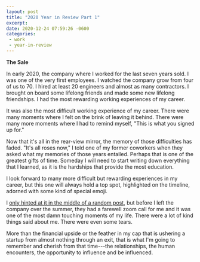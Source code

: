 ```yaml
---
layout: post
title: "2020 Year in Review Part 1"
excerpt: 
date: 2020-12-24 07:59:26 -0600
categories: 
 - work
 - year-in-review
---
```


**The Sale**

In early 2020, the company where I worked for the last seven years sold. I was one of the very first employees. I watched the company grow from four of us to 70. I hired at least 20 engineers and almost as many contractors. I brought on board some lifelong friends and made some new lifelong friendships. I had the most rewarding working experiences of my career.

It was also the most difficult working experience of my career. There were many moments where I felt on the brink of leaving it behind. There were many more moments where I had to remind myself, "This is what you signed up for."

Now that it's all in the rear-view mirror, the memory of those difficulties has faded. "It's all roses now," I told one of my former coworkers when they asked what my memories of those years entailed. Perhaps that is one of the greatest gifts of time. Someday I will need to start writing down everything that I learned, as it is the hardships that provide the most education.

I look forward to many more difficult but rewarding experiences in my career, but this one will always hold a top spot, highlighted on the timeline, adorned with some kind of special emoji.

I [only hinted at it in the middle of a random post](/2020/06/20/more-weblogging/ "One of my reports at the job I just left after seven years called me a 'philosopher-king' (or maybe it was 'philosopher-CTO'). This was the most flattering of all the positive feedback I received in my final days there."), but before I left the company over the summer, they had a farewell zoom call for me and it was one of the most damn touching moments of my life. There were a lot of kind things said about me. There were even some tears.

More than the financial upside or the feather in my cap that is ushering a startup from almost nothing through an exit, that is what I'm going to remember and cherish from that time---the relationships, the human encounters, the opportunity to influence and be influenced. 
